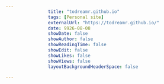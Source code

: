 ---
                title: "todreamr.github.io"
                tags: [Personal site]
                externalUrl: "https://todreamr.github.io/"
                date: 9926-08-08
                showDate: false
                showAuthor: false
                showReadingTime: false
                showEdit: false
                showLikes: false
                showViews: false
                layoutBackgroundHeaderSpace: false
                ---
